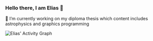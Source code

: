 ### Hello there, I am Elias 👋

🔭 I’m currently working on my diploma thesis which content includes astrophysics and graphics programming

<img alt="Elias' Activity Graph" src="https://activity-graph.herokuapp.com/graph?username=PlanEl180223&bg_color=1F222E&color=F8D866&line=F85D7F&point=FFFFFF&hide_border=true">

<!--
**PlanEl180223/PlanEl180223** is a ✨ _special_ ✨ repository because its `README.md` (this file) appears on your GitHub profile.

Here are some ideas to get you started:

- 🔭 I’m currently working on ...
- 🌱 I’m currently learning ...
- 👯 I’m looking to collaborate on ...
- 🤔 I’m looking for help with ...
- 💬 Ask me about ...
- 📫 How to reach me: ...
- 😄 Pronouns: ...
- ⚡ Fun fact: ...
-->
